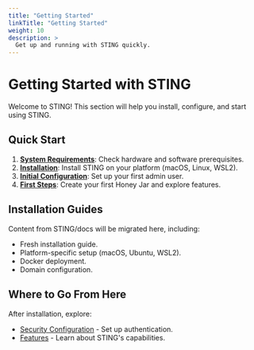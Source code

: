 ```yaml
---
title: "Getting Started"
linkTitle: "Getting Started"
weight: 10
description: >
  Get up and running with STING quickly.
---
```


# Getting Started with STING

Welcome to STING! This section will help you install, configure, and start using STING.

## Quick Start

1. **[System Requirements](installation/#system-requirements)**: Check hardware and software prerequisites.
2. **[Installation](installation/)**: Install STING on your platform (macOS, Linux, WSL2).
3. **[Initial Configuration](../administration/admin-setup/)**: Set up your first admin user.
4. **[First Steps](../honey-jars/honey-jar-user-guide/)**: Create your first Honey Jar and explore features.

## Installation Guides

Content from STING/docs will be migrated here, including:
- Fresh installation guide.
- Platform-specific setup (macOS, Ubuntu, WSL2).
- Docker deployment.
- Domain configuration.

## Where to Go From Here

After installation, explore:
- [Security Configuration](/docs/security/) - Set up authentication.
- [Features](/docs/features/) - Learn about STING's capabilities.
